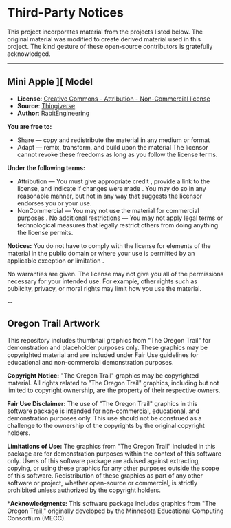 # Third-Party Notices

This project incorporates material from the projects listed below. The original material was modified to create derived material used in this project. The kind gesture of these open-source contributors is gratefully acknowledged.

---

## Mini Apple ][ Model

- **License**: [Creative Commons - Attribution - Non-Commercial license](https://creativecommons.org/licenses/by-nc/4.0/)
- **Source**: [Thingiverse](https://www.thingiverse.com/thing:3643947)
- **Author**: RabitEngineering

**You are free to:**
- Share — copy and redistribute the material in any medium or format
- Adapt — remix, transform, and build upon the material
The licensor cannot revoke these freedoms as long as you follow the license terms.

**Under the following terms:**
- Attribution — You must give appropriate credit , provide a link to the license, and indicate if changes were made . You may do so in any reasonable manner, but not in any way that suggests the licensor endorses you or your use.
- NonCommercial — You may not use the material for commercial purposes .
No additional restrictions — You may not apply legal terms or technological measures that legally restrict others from doing anything the license permits.

**Notices:**
You do not have to comply with the license for elements of the material in the public domain or where your use is permitted by an applicable exception or limitation .

No warranties are given. The license may not give you all of the permissions necessary for your intended use. For example, other rights such as publicity, privacy, or moral rights may limit how you use the material.

--

## Oregon Trail Artwork

This repository includes thumbnail graphics from "The Oregon Trail" for demonstration and placeholder purposes only. These graphics may be copyrighted material and are included under Fair Use guidelines for educational and non-commercial demonstration purposes.

**Copyright Notice:**
"The Oregon Trail" graphics may be copyrighted material. All rights related to "The Oregon Trail" graphics, including but not limited to copyright ownership, are the property of their respective owners.

**Fair Use Disclaimer:**
The use of "The Oregon Trail" graphics in this software package is intended for non-commercial, educational, and demonstration purposes only. This use should not be construed as a challenge to the ownership of the copyrights by the original copyright holders.

**Limitations of Use:**
The graphics from "The Oregon Trail" included in this package are for demonstration purposes within the context of this software only.
Users of this software package are advised against extracting, copying, or using these graphics for any other purposes outside the scope of this software.
Redistribution of these graphics as part of any other software or project, whether open-source or commercial, is strictly prohibited unless authorized by the copyright holders.

***Acknowledgments:**
This software package includes graphics from "The Oregon Trail," originally developed by the Minnesota Educational Computing Consortium (MECC).
